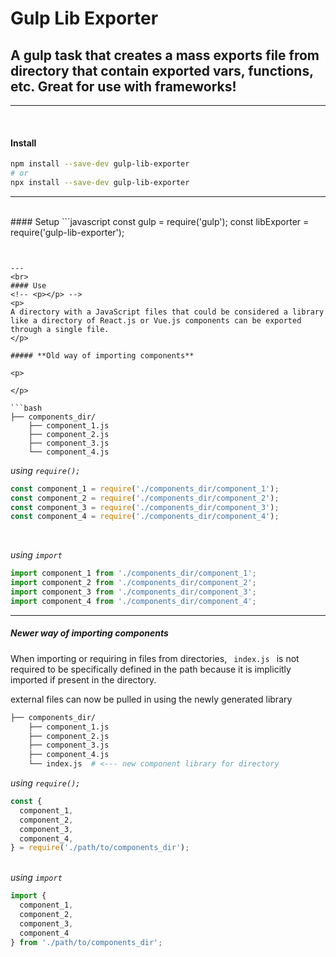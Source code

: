 # Gulp Lib Exporter

## A gulp task that creates a mass exports file from directory that contain exported vars, functions, etc. Great for use with frameworks!
---
<br>

#### Install
```bash
npm install --save-dev gulp-lib-exporter
# or
npx install --save-dev gulp-lib-exporter
```
---
<br>
#### Setup
```javascript
const gulp = require('gulp');
const libExporter = require('gulp-lib-exporter');


```


---
<br>
#### Use
<!-- <p></p> -->
<p>
A directory with a JavaScript files that could be considered a library like a directory of React.js or Vue.js components can be exported through a single file.
</p>

##### **Old way of importing components**

<p>

</p>

```bash
├── components_dir/
    ├── component_1.js
    ├── component_2.js
    ├── component_3.js
    └── component_4.js
```
<i>using <code>require();</code></i>
```javascript
const component_1 = require('./components_dir/component_1');
const component_2 = require('./components_dir/component_2');
const component_3 = require('./components_dir/component_3');
const component_4 = require('./components_dir/component_4');
```
<br>

<i>using <code>import</code></i>
```javascript
import component_1 from './components_dir/component_1';
import component_2 from './components_dir/component_2';
import component_3 from './components_dir/component_3';
import component_4 from './components_dir/component_4';
```
---
##### **Newer way of importing components**
<p>
When importing or requiring in files from directories, <code> index.js </code> is not required to be specifically defined in the path because it is implicitly imported if present in the directory.
</p>

<p>
external files can now be pulled in using the newly generated library
</p>

```bash
├── components_dir/
    ├── component_1.js
    ├── component_2.js
    ├── component_3.js
    ├── component_4.js
    └── index.js  # <--- new component library for directory
```

<i>using <code>require();</code></i>
```javascript
const {
  component_1,
  component_2,
  component_3,
  component_4,
} = require('./path/to/components_dir');
```

<br>
<i>using <code>import</code></i>

```javascript
import {
  component_1,
  component_2,
  component_3,
  component_4
} from './path/to/components_dir';
```
